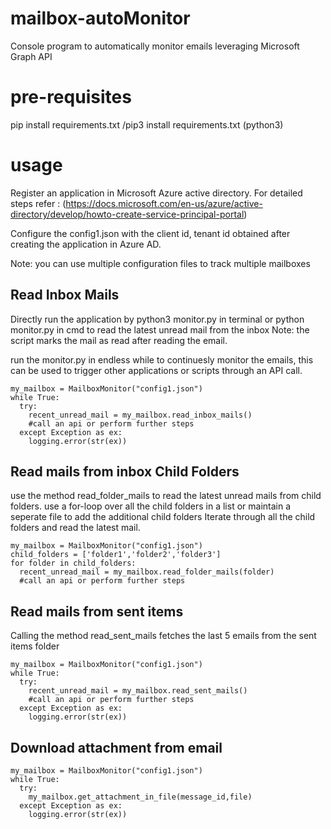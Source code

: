 # mailbox-autoMonitor
Console program to automatically monitor emails leveraging Microsoft Graph API

# pre-requisites
pip install requirements.txt /pip3 install requirements.txt (python3)

# usage
Register an application in Microsoft Azure active directory. For detailed steps refer : (https://docs.microsoft.com/en-us/azure/active-directory/develop/howto-create-service-principal-portal)

Configure the config1.json with the client id, tenant id obtained after creating the application in Azure AD.

Note: you can use multiple configuration files to track multiple mailboxes

## Read Inbox Mails
Directly run the application by python3 monitor.py in terminal or python monitor.py in cmd to read the latest unread mail from the inbox
Note: the script marks the mail as read after reading the email.

run the monitor.py in endless while to continuesly monitor the emails, this can be used to trigger other applications or scripts through an API call.
```
my_mailbox = MailboxMonitor("config1.json")
while True:
  try:
    recent_unread_mail = my_mailbox.read_inbox_mails()
    #call an api or perform further steps
  except Exception as ex:
    logging.error(str(ex))
```

## Read mails from inbox Child Folders
use the method read_folder_mails to read the latest unread mails from child folders.
use a for-loop over all the child folders in a list or maintain a seperate file to add the additional child folders
Iterate through all the child folders and read the latest mail.
```
my_mailbox = MailboxMonitor("config1.json")
child_folders = ['folder1','folder2','folder3']
for folder in child_folders:
  recent_unread_mail = my_mailbox.read_folder_mails(folder)
  #call an api or perform further steps
```

## Read mails from sent items
Calling the method read_sent_mails fetches the last 5 emails from the sent items folder
```
my_mailbox = MailboxMonitor("config1.json")
while True:
  try:
    recent_unread_mail = my_mailbox.read_sent_mails()
    #call an api or perform further steps
  except Exception as ex:
    logging.error(str(ex))
```

## Download attachment from email
```
my_mailbox = MailboxMonitor("config1.json")
while True:
  try:
    my_mailbox.get_attachment_in_file(message_id,file)
  except Exception as ex:
    logging.error(str(ex))
```
